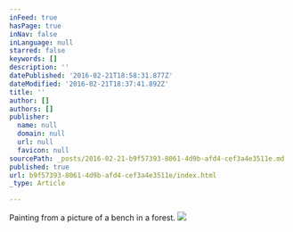 ```yaml
---
inFeed: true
hasPage: true
inNav: false
inLanguage: null
starred: false
keywords: []
description: ''
datePublished: '2016-02-21T18:58:31.877Z'
dateModified: '2016-02-21T18:37:41.892Z'
title: ''
author: []
authors: []
publisher:
  name: null
  domain: null
  url: null
  favicon: null
sourcePath: _posts/2016-02-21-b9f57393-8061-4d9b-afd4-cef3a4e3511e.md
published: true
url: b9f57393-8061-4d9b-afd4-cef3a4e3511e/index.html
_type: Article

---
```

Painting from a picture of a bench in a forest.
![](https://the-grid-user-content.s3-us-west-2.amazonaws.com/487d0f0c-d427-4f59-a704-6c2d6b030598.jpg)